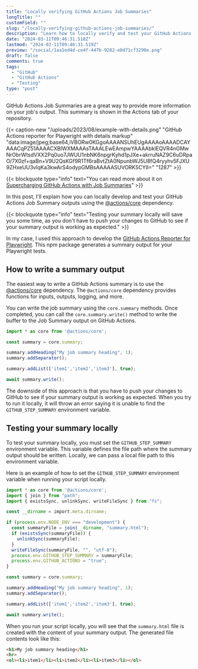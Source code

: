```yaml
---
title: "Locally verifying GitHub Actions Job Summaries"
longTitle: ""
customField: ""
slug: "/locally-verifying-github-actions-job-summaries/"
description: "Learn how to locally verify and test your GitHub Actions Job Summaries with the help of @actions/core dependency. Save time by testing before pushing changes."
date: "2024-03-11T09:46:31.518Z"
lastmod: "2024-03-11T09:46:31.519Z"
preview: "/social/1aa1ed4d-ce4f-447b-9282-e8d71cf3290e.png"
draft: false
comments: true
tags:
  - "GitHub"
  - "GitHub Actions"
  - "Testing"
type: "post"
---
```


GitHub Actions Job Summaries are a great way to provide more information on your job's output. This summary is shown in the Actions tab of your repository.

{{< caption-new "/uploads/2023/08/example-with-details.png" "GitHub Actions reporter for Playwright with details markup"  "data:image/jpeg;base64,iVBORw0KGgoAAAANSUhEUgAAAAoAAAADCAYAAACqPZ51AAAACXBIWXMAAAsTAAALEwEAmpwYAAAAbklEQVR4nGMwNrObrWtsdVXX2Pq0uo7JWUU1nbNK6npgrKyhd1pJXe+akrruNAZ9C6uDRpaO/7X0zf+qaBn+V9U2QsKGf9R1Tf6raBvtZtA0NpunbWJ5U8fQ4ryyhv5FJXU9ZHxeUU3vlqKa3kwArS4odypGMBsAAAAASUVORK5CYII=" "1287" >}}

{{< blockquote type="info" text="You can read more about it on [Supercharging GitHub Actions with Job Summaries](https://github.blog/2022-05-09-supercharging-github-actions-with-job-summaries/)" >}}

In this post, I'll explain how you can locally develop and test your GitHub Actions Job Summary outputs using the [@actions/core](https://www.npmjs.com/package/@actions/core) dependency.

{{< blockquote type="info" text="Testing your summary locally will save you some time, as you don't have to push your changes to GitHub to see if your summary output is working as expected." >}}

In my case, I used this approach to develop the [GitHub Actions Reporter for Playwright](https://www.npmjs.com/package/@estruyf/github-actions-reporter). This npm package generates a summary output for your Playwright tests.

## How to write a summary output

The easiest way to write a GitHub Actions summary is to use the [@actions/core](https://www.npmjs.com/package/@actions/core) dependency. The `@actions/core` dependency provides functions for inputs, outputs, logging, and more.

You can write the job summary using the `core.summary` methods. Once completed, you can call the `core.summary.write()` method to write the buffer to the Job Summary output on GitHub Actions.

```typescript 
import * as core from '@actions/core';

const summary = core.summary;

summary.addHeading("My job summary heading", 1);
summary.addSeparator();

summary.addList(['item1','item2','item3'], true);

await summary.write();
```

The downside of this approach is that you have to push your changes to GitHub to see if your summary output is working as expected. When you try to run it locally, it will throw an error saying it is unable to find the `GITHUB_STEP_SUMMARY` environment variable.

## Testing your summary locally

To test your summary locally, you must set the `GITHUB_STEP_SUMMARY` environment variable. This variable defines the file path where the summary output should be written. Locally, we can pass a local file path to this environment variable.

Here is an example of how to set the `GITHUB_STEP_SUMMARY` environment variable when running your script locally.

```typescript 
import * as core from '@actions/core';
import { join } from "path";
import { existsSync, unlinkSync, writeFileSync } from "fs";

const __dirname = import.meta.dirname;

if (process.env.NODE_ENV === "development") {
  const summaryFile = join(__dirname, "summary.html");
  if (existsSync(summaryFile)) {
    unlinkSync(summaryFile);
  }
  writeFileSync(summaryFile, "", "utf-8");
  process.env.GITHUB_STEP_SUMMARY = summaryFile;
  process.env.GITHUB_ACTIONS = "true";
}

const summary = core.summary;

summary.addHeading("My job summary heading", 1);
summary.addSeparator();

summary.addList(['item1','item2','item3'], true);

await summary.write();
```

When you run your script locally, you will see that the `summary.html` file is created with the content of your summary output. The generated file contents look like this:

```html 
<h1>My job summary heading</h1>
<hr>
<ol><li>item1</li><li>item2</li><li>item3</li></ol>
```
